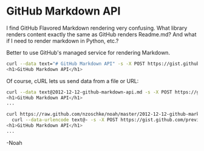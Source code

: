 # GitHub Markdown API

I find GitHub Flavored Markdown rendering very confusing. What library renders
content exactly the same as GitHub renders Readme.md? And what if I need to
render markdown in Python, etc.?

Better to use GitHub's managed service for rendering Markdown.

```bash
curl --data text="# GitHub Markdown API" -s -X POST https://gist.github.com/preview
<h1>GitHub Markdown API</h1>
```

Of course, cURL lets us send data from a file or URL:

```bash
curl --data text@2012-12-12-github-markdown-api.md -s -X POST https://gist.github.com/preview
<h1>GitHub Markdown API</h1>
...

curl https://raw.github.com/nzoschke/noah/master/2012-12-12-github-markdown-api.md | \
  curl --data-urlencode text@- -s -X POST https://gist.github.com/preview
<h1>GitHub Markdown API</h1>
...
```

-Noah